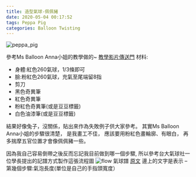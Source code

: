 ```yaml
---
title: 造型氣球-佩佩豬
date: 2020-05-04 00:17:52
tags: Peppa Pig
categories: Balloon Twisting
---
```


![peppa_pig](peppa_pig_1.jpg "balloon twisting peppa_pig_1")
<!-- more -->

參考Ms Balloon Anna小姐的教學做的~ [教學影片傳送門](https://www.youtube.com/watch?v=hXmbpNlSUi8)
材料:

* 身體:紅色260氣球，1/3條即可
* 臉:粉紅色260氣球，充氣至尾端留8指
* 剪刀
* 黑色奇異筆
* 紅色奇異筆
* 粉紅色奇異筆(或是豆豆標籤)
* 白色油漆筆(或是豆豆標籤)

結果好像兔子，沒關係，貼出來作為失敗例子供大家參考。
其實Ms Balloon Anna小姐的步驟很清楚，
是我畫工不佳，
應該要用粉紅色畫輪廓、有眼白，
再多揣摩五官位置才會像佩佩豬一些。

因為我自己容易倒帶之後反而忘記我目前做到哪一個步驟,
所以參考台大氣球社一位學長提出的記譜方式製作這張流程圖
![flow](g.jpg "balloon twisting flow")
氣球譜 [原文](https://mropengate.blogspot.com/2016/03/blog-post_87.html)
邊上的文字是表示 – 第幾個步驟:氣泡長度(單位是自己的手指頭寬度）
